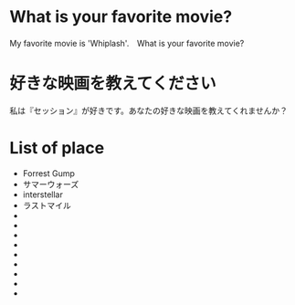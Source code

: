 # What is your favorite movie?
My favorite movie is 'Whiplash'.　What is your favorite movie?

# 好きな映画を教えてください
私は『セッション』が好きです。あなたの好きな映画を教えてくれませんか？

# List of place
- Forrest Gump
- サマーウォーズ
- interstellar
- ラストマイル
-
-
-
-
-
-
-
-
-
